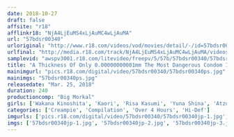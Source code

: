 ```yaml
---
date: 2018-10-27
draft: false
affsite: "r18"
afflinkr18: "NjA4LjEuMS4xLjAuMC4wLjAuMA"
url: "57bdsr00340"
urloriginal: "http://www.r18.com/videos/vod/movies/detail/-/id=57bdsr00340"
urlfinal: "http://media.r18.com/track/NjA4LjEuMS4xLjAuMC4wLjAuMA/videos/vod/movies/detail/-/id=57bdsr00340"
samplevid: "awspv3001.r18.com/litevideo/freepv/5/57b/57bdsr00340/57bdsr00340_dmb_w.mp4"
title: "A Thickness Of Only 0.00000000001mm The Most Dangerous Condom In The World, Don't Wear This And Fuck We Conducted A Social Experiment With These Girls Who Absolutely Refuse To Have Creampie Sex By Seeing If They Would Agree To Fuck If We Wore This Rubber That Would Break In Seconds Would They Agree To Raw Fucking Creampies And Have Our Baby? 4 Hours/22 Girls Super Greatest Hits Collection!"
mainimgurl: "pics.r18.com/digital/video/57bdsr00340/57bdsr00340ps.jpg"
mainimgs: "57bdsr00340ps.jpg"
releasedate: "Mar. 25, 2018"
duration: 240
productioncomp: "Big Morkal"
girls: ['Wakana Kinoshita', 'Kaori', 'Risa Kasumi', 'Yuna Shina', 'Atzumi', 'Sumire Matsu', 'Ayaka Tomoda', 'Rino Katagiri', 'Chika Eiro', 'Hikaru Shina']
categories: ['Creampie', 'Compilation', 'Over 4 Hours', 'Hi-Def']
imgurls: ['pics.r18.com/digital/video/57bdsr00340/57bdsr00340jp-1.jpg', 'pics.r18.com/digital/video/57bdsr00340/57bdsr00340jp-2.jpg', 'pics.r18.com/digital/video/57bdsr00340/57bdsr00340jp-3.jpg', 'pics.r18.com/digital/video/57bdsr00340/57bdsr00340jp-4.jpg', 'pics.r18.com/digital/video/57bdsr00340/57bdsr00340jp-5.jpg', 'pics.r18.com/digital/video/57bdsr00340/57bdsr00340jp-6.jpg', 'pics.r18.com/digital/video/57bdsr00340/57bdsr00340jp-7.jpg', 'pics.r18.com/digital/video/57bdsr00340/57bdsr00340jp-8.jpg', 'pics.r18.com/digital/video/57bdsr00340/57bdsr00340jp-9.jpg', 'pics.r18.com/digital/video/57bdsr00340/57bdsr00340jp-10.jpg', 'pics.r18.com/digital/video/57bdsr00340/57bdsr00340jp-11.jpg', 'pics.r18.com/digital/video/57bdsr00340/57bdsr00340jp-12.jpg', 'pics.r18.com/digital/video/57bdsr00340/57bdsr00340jp-13.jpg', 'pics.r18.com/digital/video/57bdsr00340/57bdsr00340jp-14.jpg', 'pics.r18.com/digital/video/57bdsr00340/57bdsr00340jp-15.jpg', 'pics.r18.com/digital/video/57bdsr00340/57bdsr00340jp-16.jpg', 'pics.r18.com/digital/video/57bdsr00340/57bdsr00340jp-17.jpg', 'pics.r18.com/digital/video/57bdsr00340/57bdsr00340jp-18.jpg', 'pics.r18.com/digital/video/57bdsr00340/57bdsr00340jp-19.jpg', 'pics.r18.com/digital/video/57bdsr00340/57bdsr00340jp-20.jpg']
imgs: ['57bdsr00340jp-1.jpg', '57bdsr00340jp-2.jpg', '57bdsr00340jp-3.jpg', '57bdsr00340jp-4.jpg', '57bdsr00340jp-5.jpg', '57bdsr00340jp-6.jpg', '57bdsr00340jp-7.jpg', '57bdsr00340jp-8.jpg', '57bdsr00340jp-9.jpg', '57bdsr00340jp-10.jpg', '57bdsr00340jp-11.jpg', '57bdsr00340jp-12.jpg', '57bdsr00340jp-13.jpg', '57bdsr00340jp-14.jpg', '57bdsr00340jp-15.jpg', '57bdsr00340jp-16.jpg', '57bdsr00340jp-17.jpg', '57bdsr00340jp-18.jpg', '57bdsr00340jp-19.jpg', '57bdsr00340jp-20.jpg']
---
```

